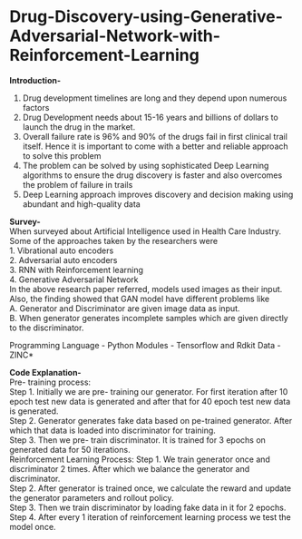 # Drug-Discovery-using-Generative-Adversarial-Network-with-Reinforcement-Learning

**Introduction-**<br />
1. Drug development timelines are long and they depend upon numerous factors<br />
2. Drug Development needs about 15-16 years and billions of dollars to launch the drug in the market.<br /> 
3. Overall failure rate is 96% and 90% of the drugs fail in first clinical trail itself. Hence it is important to come with a better and reliable approach to solve this problem<br />
4. The problem can be solved by using sophisticated Deep Learning algorithms to ensure the drug discovery is faster and also overcomes the problem of failure in trails<br />
5. Deep Learning approach improves discovery and decision making using abundant and high-quality data<br />

**Survey-**<br />
When surveyed about Artificial Intelligence used in Health Care Industry. Some of the approaches taken by the researchers were<br />
	1. Vibrational auto encoders<br />
	2. Adversarial auto encoders<br />
	3. RNN with Reinforcement learning<br />
	4. Generative Adversarial Network<br />
In the above research paper referred, models used images as their input. <br />
Also, the finding showed that GAN model have different problems like<br />
	A. Generator and Discriminator are given image data as input.<br />
	B. When generator generates incomplete samples which are given directly to the discriminator.<br />

Programming Language - Python
Modules - Tensorflow and Rdkit
Data - ZINC*

**Code Explanation-**<br />
Pre- training process:<br />
Step 1. Initially we are pre- training our generator. For first iteration after 10 epoch test new data is generated and after that for 40 epoch test new data is generated.<br />
Step 2. Generator generates fake data based on pe-trained generator. After which that data is loaded into discriminator for training.<br />
Step 3. Then we pre- train discriminator. It is trained for 3 epochs on generated data for 50 iterations.<br />
Reinforcement Learning Process:
Step 1.  We train generator once and discriminator 2 times. After which we balance the generator and discriminator. <br />
Step 2. After generator is trained once, we calculate the reward and update the generator parameters and rollout policy.<br />
Step 3. Then we train discriminator by loading fake data in it for 2 epochs.<br />
Step 4. After every 1 iteration of reinforcement learning process we test the model once.<br />



